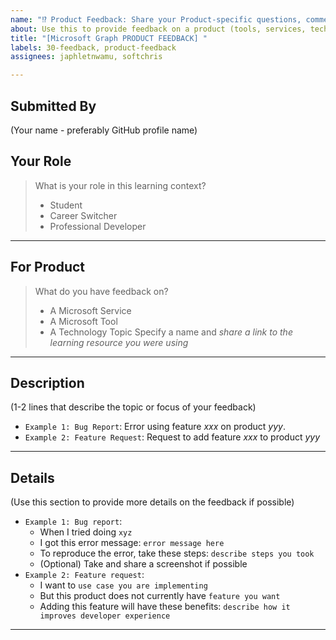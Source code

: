 ```yaml
---
name: "⁉️ Product Feedback: Share your Product-specific questions, comments"
about: Use this to provide feedback on a product (tools, services, technology)
title: "[Microsoft Graph PRODUCT FEEDBACK] "
labels: 30-feedback, product-feedback
assignees: japhletnwamu, softchris

---
```


## Submitted By
(Your name - preferably GitHub profile name)

## Your Role
> What is your role in this learning context?
> - Student
> - Career Switcher
> - Professional Developer

---

## For Product
> What do you have feedback on?
> - A Microsoft Service
> - A Microsoft Tool
> - A Technology Topic
Specify a name and _share a link to the learning resource you were using_ 

---

## Description
(1-2 lines that describe the topic or focus of your feedback)
* `Example 1: Bug Report`: Error using feature _xxx_ on product _yyy_. 
* `Example 2: Feature Request`: Request to add feature _xxx_ to product _yyy_

---

## Details
(Use this section to provide more details on the feedback if possible)
* `Example 1: Bug report`: 
  - When I tried doing `xyz`
  - I got this error message: `error message here`
  - To reproduce the error, take these steps: `describe steps you took`
  - (Optional) Take and share a screenshot if possible
* `Example 2: Feature request`: 
  - I want to `use case you are implementing`
  - But this product does not currently have `feature you want`
  - Adding this feature will have these benefits: `describe how it improves developer experience`

---
